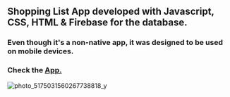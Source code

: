 ## Shopping List App developed with Javascript, CSS, HTML & Firebase for the database.

### Even though it's a non-native app, it was designed to be used on mobile devices.
### Check the [App.](https://my-native-app.netlify.app/)

![photo_5175031560267738818_y](https://github.com/11sacha/Shopping-List-App.Js/assets/123601721/7834efb8-8853-47e8-87f7-eba78b1598c4)
